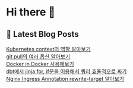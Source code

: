 # Hi there 👋

## 📕 Latest Blog Posts

<a href=https://kgw7401.tistory.com/104>Kubernetes context의 역할 알아보기</a></br><a href=https://kgw7401.tistory.com/103>git pull의 여러 옵션 알아보기</a></br><a href=https://kgw7401.tistory.com/102>Docker in Docker 사용해보기</a></br><a href=https://kgw7401.tistory.com/101>dbt에서 jinja for, if문을 이용해서 쿼리 효율적으로 짜기</a></br><a href=https://kgw7401.tistory.com/99>Nginx Ingress Annotation rewrite-target 알아보기</a></br>